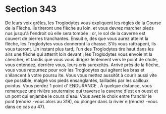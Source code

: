 # Section 343

De leurs voix grêles, les Troglodytes vous expliquent les règles de la Course de la Flèche.
Ils tireront une flèche au loin, et vous devrez marcher pieds nus jusqu'à l'endroit où elle
sera tombée  : or, le sol de la caverne est couvert de pierres tranchantes. Ensuit e, dès que
vous aurez atteint la flèche, les Troglodytes vous donneront la chasse. S'ils vous
rattrapent, ils vous tueront. Un instant plus tard, l'un des Troglodytes tire haut dans les
airs une flèche qui atterrit loin devant  ; les Troglodytes vous envoie nt la chercher, et
tandis que vous vous dirigez lentement vers le point de chute, vous entendez, derrière
vous, leurs cris surexcités. Arrivé près de la flèche, vous vous retournez pour voir les
Troglodytes qui agitent les bras et s'élancent à votre poursu ite. Vous vous mettez aussitôt
à courir aussi vite que possible, malgré vos pieds ensanglantés, tailladés par les cailloux
pointus. Vous perdez 1 point d' ENDURANCE . À quelque distance, vous remarquez une
rivière souterraine qui traverse la caverne d'est en ouest et un pont qui enjambe le cours
d'eau. Vous avez le choix entre franchir le pont (rendez -vous alors au 318), ou plonger
dans la rivièr e (rendez -vous dans ce cas au 47).